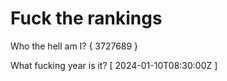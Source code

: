 # Fuck the rankings

Who the hell am I?
{ 3727689 }

What fucking year is it?
[ 2024-01-10T08:30:00Z ]
